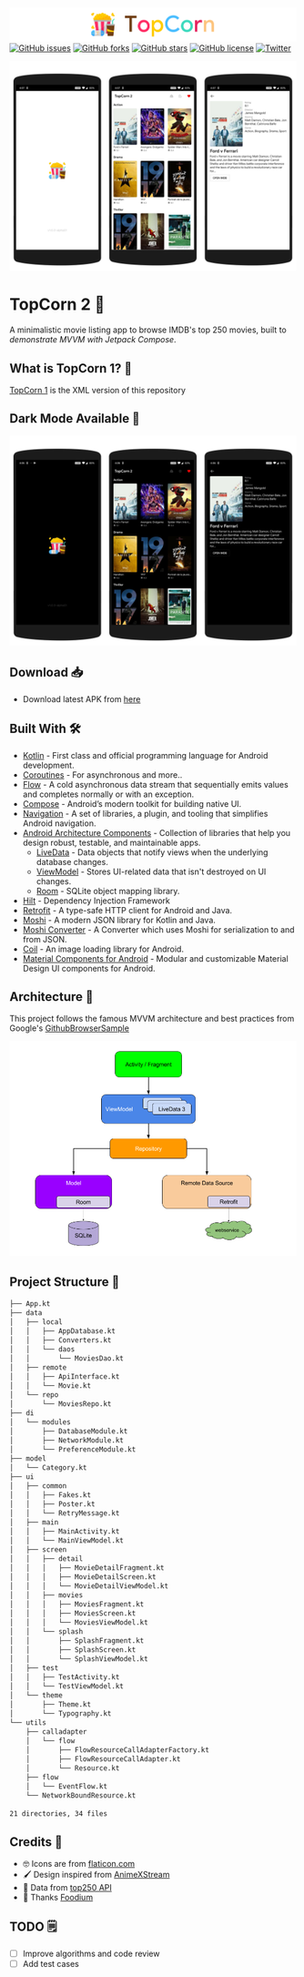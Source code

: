 ![title](extras/title.png)
[![GitHub issues](https://img.shields.io/github/issues/TheCodeMonks/topcorn2)](https://github.com/TheCodeMonks/topcorn2/issues)
[![GitHub forks](https://img.shields.io/github/forks/TheCodeMonks/topcorn2)](https://github.com/TheCodeMonks/topcorn2/network)
[![GitHub stars](https://img.shields.io/github/stars/TheCodeMonks/topcorn2)](https://github.com/TheCodeMonks/topcorn2/stargazers)
[![GitHub license](https://img.shields.io/github/license/TheCodeMonks/topcorn2)](https://github.com/TheCodeMonks/topcorn2/blob/master/LICENSE)
[![Twitter](https://img.shields.io/twitter/url?style=social)](https://twitter.com/intent/tweet?text=Wow:&url=https%3A%2F%2Fgithub.com%2FTheCodeMonks%2Ftopcorn2)

![light_screenshots](extras/screenshot_light.png)

# TopCorn 2 🍿

A minimalistic movie listing app to browse IMDB's top 250 movies,
built to *demonstrate MVVM with Jetpack Compose*.

## What is TopCorn 1? 🤷

[TopCorn 1](https://github.com/theapache64/topcorn) is the XML version of this repository

## Dark Mode Available 🌙
![dark_screenshots](extras/screenshot_dark.png)

## Download 📥

- Download latest APK from [here](https://github.com/TheCodeMonks/topcorn2/releases/latest/download/app-release.apk)

## Built With 🛠

- [Kotlin](https://kotlinlang.org/) - First class and official programming language for Android development.
- [Coroutines](https://kotlinlang.org/docs/reference/coroutines-overview.html) - For asynchronous and more..
- [Flow](https://kotlin.github.io/kotlinx.coroutines/kotlinx-coroutines-core/kotlinx.coroutines.flow/-flow/) - A cold asynchronous data stream that sequentially emits values and completes normally or with an exception.
- [Compose](https://developer.android.com/jetpack/compose) - Android’s modern toolkit for building native UI.
- [Navigation](https://developer.android.com/guide/navigation) - A set of libraries, a plugin, and tooling that simplifies Android navigation.
- [Android Architecture Components](https://developer.android.com/topic/libraries/architecture) - Collection of libraries that help you design robust, testable, and maintainable apps.
  - [LiveData](https://developer.android.com/topic/libraries/architecture/livedata) - Data objects that notify views when the underlying database changes.
  - [ViewModel](https://developer.android.com/topic/libraries/architecture/viewmodel) - Stores UI-related data that isn't destroyed on UI changes.
  - [Room](https://developer.android.com/topic/libraries/architecture/room) - SQLite object mapping library.
- [Hilt](https://dagger.dev/hilt/) - Dependency Injection Framework
- [Retrofit](https://square.github.io/retrofit/) - A type-safe HTTP client for Android and Java.
- [Moshi](https://github.com/square/moshi) - A modern JSON library for Kotlin and Java.
- [Moshi Converter](https://github.com/square/retrofit/tree/master/retrofit-converters/moshi) - A Converter which uses Moshi for serialization to and from JSON.
- [Coil](https://github.com/chrisbanes/accompanist/blob/main/coil/README.md) - An image loading library for Android.
- [Material Components for Android](https://github.com/material-components/material-components-android) - Modular and customizable Material Design UI components for Android.

## Architecture 🗼

This project follows the famous MVVM architecture and best practices from Google's [GithubBrowserSample](https://github.com/android/architecture-components-samples/tree/master/GithubBrowserSample)

![](extras/arch.png)

## Project Structure 📂

```
├── App.kt
├── data
│   ├── local
│   │   ├── AppDatabase.kt
│   │   ├── Converters.kt
│   │   └── daos
│   │       └── MoviesDao.kt
│   ├── remote
│   │   ├── ApiInterface.kt
│   │   └── Movie.kt
│   └── repo
│       └── MoviesRepo.kt
├── di
│   └── modules
│       ├── DatabaseModule.kt
│       ├── NetworkModule.kt
│       └── PreferenceModule.kt
├── model
│   └── Category.kt
├── ui
│   ├── common
│   │   ├── Fakes.kt
│   │   ├── Poster.kt
│   │   └── RetryMessage.kt
│   ├── main
│   │   ├── MainActivity.kt
│   │   └── MainViewModel.kt
│   ├── screen
│   │   ├── detail
│   │   │   ├── MovieDetailFragment.kt
│   │   │   ├── MovieDetailScreen.kt
│   │   │   └── MovieDetailViewModel.kt
│   │   ├── movies
│   │   │   ├── MoviesFragment.kt
│   │   │   ├── MoviesScreen.kt
│   │   │   └── MoviesViewModel.kt
│   │   └── splash
│   │       ├── SplashFragment.kt
│   │       ├── SplashScreen.kt
│   │       └── SplashViewModel.kt
│   ├── test
│   │   ├── TestActivity.kt
│   │   └── TestViewModel.kt
│   └── theme
│       ├── Theme.kt
│       └── Typography.kt
└── utils
    ├── calladapter
    │   └── flow
    │       ├── FlowResourceCallAdapterFactory.kt
    │       ├── FlowResourceCallAdapter.kt
    │       └── Resource.kt
    ├── flow
    │   └── EventFlow.kt
    └── NetworkBoundResource.kt

21 directories, 34 files
```

## Credits 🤗

- 🤓 Icons are from [flaticon.com](https://www.flaticon.com/) 
- 🖌️ Design inspired from [AnimeXStream](https://github.com/mukul500/AnimeXStream) 
- 💽 Data from [top250 API](https://github.com/theapache64/top250)
- 📄 Thanks [Foodium](https://github.com/patilshreyas/Foodium)

## TODO 🗒️

  - [ ] Improve algorithms and code review
  - [ ] Add test cases
